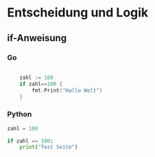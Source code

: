 # Entscheidung und Logik

## if-Anweisung



### Go

```go 

	zahl := 100
	if zahl==100 {
		fmt.Print("Hallo Welt")
	}


``` 

### Python

```python
zahl = 100

if zahl == 100:
    print("Test Seite")




```